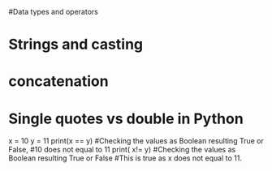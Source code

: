 #Data types and operators
# Strings and casting
# concatenation
# Single quotes vs double in Python

x = 10
y = 11 
print(x == y) #Checking the values as Boolean resulting True or False,
#10 does not equal to 11
print( x!= y) #Checking the values as Boolean resulting True or False
#This is true as x does not equal to 11.

